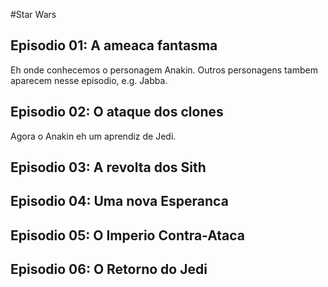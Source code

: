 #Star Wars

## Episodio 01: A ameaca fantasma

Eh onde conhecemos o personagem Anakin. Outros personagens
tambem aparecem nesse episodio, e.g. Jabba.

## Episodio 02: O ataque dos clones

Agora o Anakin eh um aprendiz de Jedi.

## Episodio 03: A revolta dos Sith

## Episodio 04: Uma nova Esperanca

## Episodio 05: O Imperio Contra-Ataca

## Episodio 06: O Retorno do Jedi
